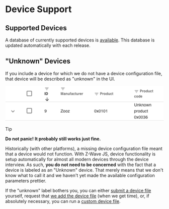 # Device Support

## Supported Devices

A database of currently supported devices is [available](https://devices.zwave-js.io/). This database is updated automatically with each release.

## "Unknown" Devices

If you include a device for which we do not have a device configuration file, that device will be described as "unknown" in the UI.

![Unknown Device](../_images/unknown-device.png)

> [!TIP]
> **Do not panic! It probably still works just fine.**

Historically (with other platforms), a missing device configuration file meant that a device would not function. With Z-Wave JS, device functionality is setup automatically for almost all modern devices through the device interview. As such, **you do not need to be concerned** with the fact that a device is labeled as an "Unknown" device. That merely means that we don't know what to call it and we haven't yet made the available configuration parameters prettier.

If the "unknown" label bothers you, you can either [submit a device file](https://zwave-js.github.io/node-zwave-js/#/config-files/contributing-files) yourself, request that [we add the device file](https://github.com/zwave-js/node-zwave-js/issues/new?assignees=&labels=config+%E2%9A%99&template=device_config.yml&title=Missing+device+configuration%3A+%3Center+manufacturer+and+device+name%3E) (when we get time), or, if absolutely necessary, you can run a [custom device file](device-support/custom-device-files.md).
